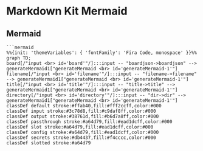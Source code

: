 # Markdown Kit Mermaid

## Mermaid
```mermaid
```mermaid
%%{init: 'themeVariables': { 'fontFamily': 'Fira Code, monospace' }}%%
graph TD;
board[/"input <br> id='board'"/]:::input -- "boardjson->boardjson" --> generateMermaid1["generateMermaid <br> id='generateMermaid-1'"]
filename[/"input <br> id='filename'"/]:::input -- "filename->filename" --> generateMermaid1["generateMermaid <br> id='generateMermaid-1'"]
title[/"input <br> id='title'"/]:::input -- "title->title" --> generateMermaid1["generateMermaid <br> id='generateMermaid-1'"]
directory[/"input <br> id='directory'"/]:::input -- "dir->dir" --> generateMermaid1["generateMermaid <br> id='generateMermaid-1'"]
classDef default stroke:#ffab40,fill:#fff2ccff,color:#000
classDef input stroke:#3c78d8,fill:#c9daf8ff,color:#000
classDef output stroke:#38761d,fill:#b6d7a8ff,color:#000
classDef passthrough stroke:#a64d79,fill:#ead1dcff,color:#000
classDef slot stroke:#a64d79,fill:#ead1dcff,color:#000
classDef config stroke:#a64d79,fill:#ead1dcff,color:#000
classDef secrets stroke:#db4437,fill:#f4cccc,color:#000
classDef slotted stroke:#a64d79
```
```